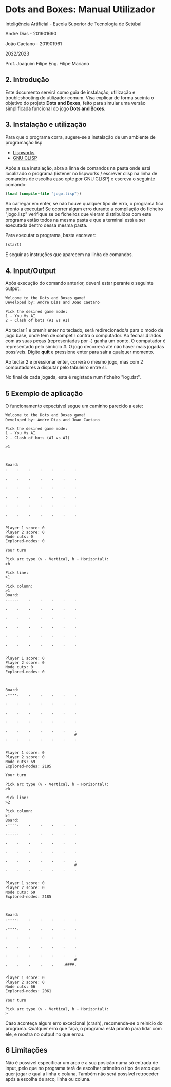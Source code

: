 # **Dots and Boxes**: Manual Utilizador
Inteligência Artificial - Escola Superior de Tecnologia de Setúbal

André Dias - 201901690

João Caetano - 201901961

2022/2023

Prof. Joaquim Filipe
Eng. Filipe Mariano

## 2. Introdução

Este documento servirá como guia de instalação, utilização e troubleshooting do utilizador comum. Visa explicar de forma sucinta o objetivo do projeto **Dots and Boxes**, feito para simular uma versão simplificada funcional do jogo **Dots and Boxes**.

## 3. Instalação e utilização

Para que o programa corra, sugere-se a instalação de um ambiente de programação lisp

- [Lispworks](http://www.lispworks.com/)
- [GNU CLISP](https://clisp.sourceforge.io/)

Após a sua instalação, abra a linha de comandos na pasta onde está localizado o programa (listener no lispworks / escrever clisp na linha de comandos de escolha caso opte por GNU CLISP) e escreva o seguinte comando:

```lisp
(load (compile-file "jogo.lisp"))
```

Ao carregar em enter, se não houve qualquer tipo de erro, o programa fica pronto a executar! Se ocorrer algum erro durante a compilação do ficheiro "jogo.lisp" verifique se os ficheiros que vieram distribuídos com este programa estão todos na mesma pasta e que a terminal está a ser executada dentro dessa mesma pasta.

Para executar o programa, basta escrever:

```lisp
(start)
```

E seguir as instruções que aparecem na linha de comandos.

## 4. Input/Output

Após execução do comando anterior, deverá estar perante o seguinte output:

```
Welcome to the Dots and Boxes game!
Developed by: Andre Dias and Joao Caetano

Pick the desired game mode:
1 - You Vs AI
2 - Clash of bots (AI vs AI)
```

Ao teclar 1 e premir enter no teclado, será redirecionado/a para o modo de jogo base, onde tem de competir contra o computador. Ao fechar 4 lados com as suas peças (representadas por -) ganha um ponto. O computador é representado pelo simbolo #. O jogo decorrerá até não haver mais jogadas possíveis. Digite **quit** e pressione enter para sair a qualquer momento.

Ao teclar 2 e pressionar enter, correrá o mesmo jogo, mas com 2 computadores a disputar pelo tabuleiro entre si.

No final de cada jogada, esta é registada num ficheiro "log.dat".

## 5 Exemplo de aplicação

O funcionamento expectável segue um caminho parecido a este:

```
Welcome to the Dots and Boxes game!
Developed by: Andre Dias and Joao Caetano

Pick the desired game mode:
1 - You Vs AI
2 - Clash of bots (AI vs AI)

>1



Board:
.    .    .    .    .    .    .

.    .    .    .    .    .    .

.    .    .    .    .    .    .

.    .    .    .    .    .    .

.    .    .    .    .    .    .

.    .    .    .    .    .    .


Player 1 score: 0
Player 2 score: 0
Node cuts: 0
Explored-nodes: 0

Your turn

Pick arc type (v - Vertical, h - Horizontal):
>h

Pick line:
>1

Pick column:
>1
Board:
.----.    .    .    .    .    .

.    .    .    .    .    .    .

.    .    .    .    .    .    .

.    .    .    .    .    .    .

.    .    .    .    .    .    .

.    .    .    .    .    .    .


Player 1 score: 0
Player 2 score: 0
Node cuts: 0
Explored-nodes: 0



Board:
.----.    .    .    .    .    .

.    .    .    .    .    .    .

.    .    .    .    .    .    .

.    .    .    .    .    .    .

.    .    .    .    .    .    .
                              #
.    .    .    .    .    .    .


Player 1 score: 0
Player 2 score: 0
Node cuts: 69
Explored-nodes: 2185

Your turn

Pick arc type (v - Vertical, h - Horizontal):
>h

Pick line:
>2

Pick column:
>1
Board:
.----.    .    .    .    .    .

.----.    .    .    .    .    .

.    .    .    .    .    .    .

.    .    .    .    .    .    .

.    .    .    .    .    .    .
                              #
.    .    .    .    .    .    .


Player 1 score: 0
Player 2 score: 0
Node cuts: 69
Explored-nodes: 2185



Board:
.----.    .    .    .    .    .

.----.    .    .    .    .    .

.    .    .    .    .    .    .

.    .    .    .    .    .    .

.    .    .    .    .    .    .
                              #
.    .    .    .    .    .####.


Player 1 score: 0
Player 2 score: 0
Node cuts: 66
Explored-nodes: 2061

Your turn

Pick arc type (v - Vertical, h - Horizontal):
>
```
Caso aconteça algum erro excecional (crash), recomenda-se o reinício do programa. Qualquer erro que faça, o programa está pronto para lidar com ele, e mostra no output no que errou.

## 6 Limitações

Não é possível especificar um arco e a sua posição numa só entrada de input, pelo que no programa terá de escolher primeiro o tipo de arco que quer jogar e qual a linha e coluna. Também não será possível retroceder após a escolha de arco, linha ou coluna.
